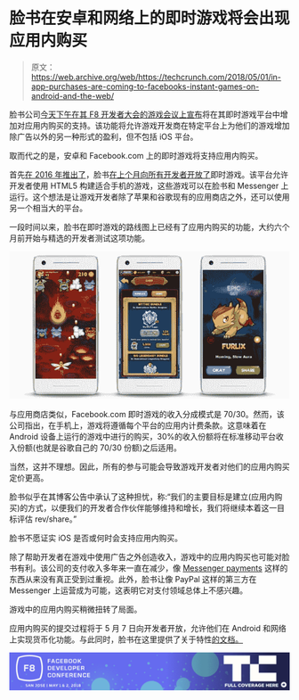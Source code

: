 # 脸书在安卓和网络上的即时游戏将会出现应用内购买

> 原文：<https://web.archive.org/web/https://techcrunch.com/2018/05/01/in-app-purchases-are-coming-to-facebooks-instant-games-on-android-and-the-web/>

脸书公司[今天下午在其 F8 开发者大会的游戏会议上宣布](https://web.archive.org/web/20221025222728/https://developers.facebook.com/blog/post/2018/05/01/in-app-purchases-instant-game-platform/)将在其即时游戏平台中增加对应用内购买的支持。该功能将允许游戏开发商在特定平台上为他们的游戏增加除广告以外的另一种形式的盈利，但不包括 iOS 平台。

取而代之的是，安卓和 Facebook.com 上的即时游戏将支持应用内购买。

首先[在 2016 年推出了](https://web.archive.org/web/20221025222728/https://techcrunch.com/2016/11/29/messenger-instant-games/)，脸书[在上个月向所有开发者开放了](https://web.archive.org/web/20221025222728/https://techcrunch.com/2018/03/15/facebook-opens-instant-games-to-all-developers/)即时游戏。该平台允许开发者使用 HTML5 构建适合手机的游戏，这些游戏可以在脸书和 Messenger 上运行。这个想法是让游戏开发者除了苹果和谷歌现有的应用商店之外，还可以使用另一个相当大的平台。

一段时间以来，脸书在即时游戏的路线图上已经有了应用内购买的功能，大约六个月前开始与精选的开发者测试这项功能。

![](img/83ec66078076076bb7423c99cb0f1654.png)

与应用商店类似，Facebook.com 即时游戏的收入分成模式是 70/30。然而，该公司指出，在手机上，游戏将遵循每个平台的应用内计费条款。这意味着在 Android 设备上运行的游戏中进行的购买，30%的收入份额将在标准移动平台收入份额(也就是谷歌自己的 70/30 份额)之后适用。

当然，这并不理想。因此，所有的参与可能会导致游戏开发者对他们的应用内购买定价更高。

脸书似乎在其博客公告中承认了这种担忧，称:“我们的主要目标是建立(应用内购买)的方式，以便我们的开发者合作伙伴能够维持和增长，我们将继续本着这一目标评估 rev/share。”

脸书不愿证实 iOS 是否或何时会支持应用内购买。

除了帮助开发者在游戏中使用广告之外创造收入，游戏中的应用内购买也可能对脸书有利。该公司的支付收入多年来一直在减少，像 [Messenger payments](https://web.archive.org/web/20221025222728/https://techcrunch.com/2017/04/11/facebook-messenger-now-supports-group-payments/) 这样的东西从来没有真正受到过重视。此外，脸书让像 PayPal 这样的第三方在 Messenger 上运营成为可能，这表明它对支付领域总体上不感兴趣。

游戏中的应用内购买稍微扭转了局面。

应用内购买的提交过程将于 5 月 7 日向开发者开放，允许他们在 Android 和网络上实现货币化功能。与此同时，脸书在这里提供了关于特性[的文档。](https://web.archive.org/web/20221025222728/https://developers.facebook.com/docs/games/instant-games/guides/in-app-purchases)

[![](img/61928f44771fd58ac98d7c653a17422e.png)](https://web.archive.org/web/20221025222728/https://techcrunch.com/tag/f8-2018/)